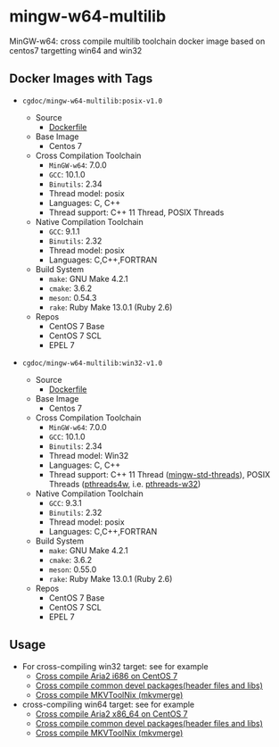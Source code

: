 # mingw-w64-multilib
MinGW-w64: cross compile multilib toolchain docker image based on centos7 targetting win64 and win32

## Docker Images with Tags
* `cgdoc/mingw-w64-multilib:posix-v1.0`
    * Source
        * [Dockerfile](https://github.com/Jesseatgao/mingw-w64-multilib/releases/tag/posix-v1.0)
	* Base Image
		* Centos 7
	* Cross Compilation Toolchain
		* `MinGW-w64`: 7.0.0
		* `GCC`: 10.1.0
		* `Binutils`: 2.34
		* Thread model: posix
		* Languages: C, C++
		* Thread support: C++ 11 Thread, POSIX Threads
	* Native Compilation Toolchain
		* `GCC`: 9.1.1
		* `Binutils`: 2.32
		* Thread model: posix
		* Languages: C,C++,FORTRAN
	* Build System
		* `make`: GNU Make 4.2.1
		* `cmake`: 3.6.2
		* `meson`: 0.54.3
		* `rake`: Ruby Make 13.0.1 (Ruby 2.6)
	* Repos
		* CentOS 7 Base
		* CentOS 7 SCL
		* EPEL 7

* `cgdoc/mingw-w64-multilib:win32-v1.0`
    * Source
        * [Dockerfile](https://github.com/Jesseatgao/mingw-w64-multilib/releases/tag/win32-v1.0)
	* Base Image
		* Centos 7
	* Cross Compilation Toolchain
		* `MinGW-w64`: 7.0.0
		* `GCC`: 10.1.0
		* `Binutils`: 2.34
		* Thread model: Win32
		* Languages: C, C++
		* Thread support: C++ 11 Thread ([mingw-std-threads](https://github.com/meganz/mingw-std-threads)), POSIX Threads ([pthreads4w](https://sourceforge.net/projects/pthreads4w), i.e. [pthreads-w32](https://www.sourceware.org/pthreads-win32))
	* Native Compilation Toolchain
		* `GCC`: 9.3.1
		* `Binutils`: 2.32
		* Thread model: posix
		* Languages: C,C++,FORTRAN
	* Build System
		* `make`: GNU Make 4.2.1
		* `cmake`: 3.6.2
		* `meson`: 0.55.0
		* `rake`: Ruby Make 13.0.1 (Ruby 2.6)
	* Repos
		* CentOS 7 Base
		* CentOS 7 SCL
		* EPEL 7

## Usage
* For cross-compiling win32 target: see for example
	* [Cross compile Aria2 i686 on CentOS 7](https://github.com/Jesseatgao/aria2-patched-static-build/blob/master/Dockerfile.i686.mingw)
	* [Cross compile common devel packages(header files and libs)](https://github.com/Jesseatgao/mingw-w64-libs)
	* [Cross compile MKVToolNix (mkvmerge)](https://github.com/Jesseatgao/MKVToolNix-static-builds)
* cross-compiling win64 target: see for example
	* [Cross compile Aria2 x86_64 on CentOS 7](https://github.com/Jesseatgao/aria2-patched-static-build/blob/master/Dockerfile.x86_64.mingw)
	* [Cross compile common devel packages(header files and libs)](https://github.com/Jesseatgao/mingw-w64-libs)
	* [Cross compile MKVToolNix (mkvmerge)](https://github.com/Jesseatgao/MKVToolNix-static-builds)
